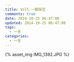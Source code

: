 ```yaml
---
title: Vol5.一脚踩空
comments: true
date: 2014-10-25 06:47:00
updated: 2014-10-25 06:47:00
tags:
  - 一言
categories:
  - 一言
---
```


{% asset_img IMG_1392.JPG %}
